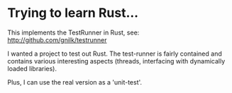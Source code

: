 # Trying to learn Rust...

This implements the TestRunner in Rust, see: http://github.com/gnilk/testrunner

I wanted a project to test out Rust. The test-runner is fairly contained and contains
various interesting aspects (threads, interfacing with dynamically loaded libraries).

Plus, I can use the real version as a 'unit-test'.
